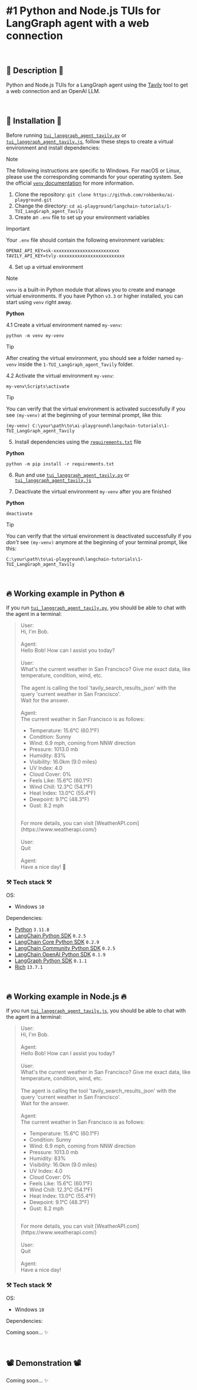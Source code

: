 # #1 Python and Node.js TUIs for LangGraph agent with a web connection

<br>

## 📖 Description 📖

Python and Node.js TUIs for a LangGraph agent using the [Tavily](https://tavily.com/) tool to get a web connection and an OpenAI LLM.

<br>

## 🚀 Installation 🚀

Before running [`tui_langgraph_agent_tavily.py`](https://github.com/rokbenko/ai-playground/blob/main/langchain-tutorials/1-TUI_LangGraph_agent_Tavily/tui_langgraph_agent_tavily.py) or [`tui_langgraph_agent_tavily.js`](https://github.com/rokbenko/ai-playground/blob/main/langchain-tutorials/1-TUI_LangGraph_agent_Tavily/tui_langgraph_agent_tavily.js), follow these steps to create a virtual environment and install dependencies:

> [!NOTE]
> The following instructions are specific to Windows. For macOS or Linux, please use the corresponding commands for your operating system. See the official [`venv` documentation](https://docs.python.org/3/library/venv.html) for more information.

1. Clone the repository: `git clone https://github.com/rokbenko/ai-playground.git`
2. Change the directory: `cd ai-playground/langchain-tutorials/1-TUI_LangGraph_agent_Tavily`
3. Create an `.env` file to set up your environment variables

> [!IMPORTANT]
> Your `.env` file should contain the following environment variables:
>
> ```
> OPENAI_API_KEY=sk-xxxxxxxxxxxxxxxxxxxxxxxxx
> TAVILY_API_KEY=tvly-xxxxxxxxxxxxxxxxxxxxxxxxx
> ```

4. Set up a virtual environment

> [!NOTE]
> `venv` is a built-in Python module that allows you to create and manage virtual environments. If you have Python `v3.3` or higher installed, you can start using `venv` right away.

**Python**

4.1 Create a virtual environment named `my-venv`:

```
python -m venv my-venv
```

> [!TIP]
> After creating the virtual environment, you should see a folder named `my-venv` inside the `1-TUI_LangGraph_agent_Tavily` folder.

4.2 Activate the virtual environment `my-venv`:

```
my-venv\Scripts\activate
```

> [!TIP]
> You can verify that the virtual environment is activated successfully if you see `(my-venv)` at the beginning of your terminal prompt, like this:
> 
> ```
> (my-venv) C:\your\path\to\ai-playground\langchain-tutorials\1-TUI_LangGraph_agent_Tavily
> ```

5. Install dependencies using the [`requirements.txt`](https://github.com/rokbenko/ai-playground/blob/main/langchain-tutorials/1-TUI_LangGraph_agent_Tavily/requirements.txt) file

**Python**

```
python -m pip install -r requirements.txt
```

6. Run and use [`tui_langgraph_agent_tavily.py`](https://github.com/rokbenko/ai-playground/blob/main/langchain-tutorials/1-TUI_LangGraph_agent_Tavily/tui_langgraph_agent_tavily.py) or [`tui_langgraph_agent_tavily.js`](https://github.com/rokbenko/ai-playground/blob/main/langchain-tutorials/1-TUI_LangGraph_agent_Tavily/tui_langgraph_agent_tavily.js)

7. Deactivate the virtual environment `my-venv` after you are finished

**Python**

```
deactivate
```

> [!TIP]
> You can verify that the virtual environment is deactivated successfully if you *don't* see `(my-venv)` anymore at the beginning of your terminal prompt, like this:
>
> ```
> C:\your\path\to\ai-playground\langchain-tutorials\1-TUI_LangGraph_agent_Tavily
> ```

<br>

## 🔥 Working example in Python 🔥

If you run [`tui_langgraph_agent_tavily.py`](https://github.com/rokbenko/ai-playground/blob/main/langchain-tutorials/1-TUI_LangGraph_agent_Tavily/tui_langgraph_agent_tavily.py), you should be able to chat with the agent in a terminal:

> User:<br>
> Hi, I'm Bob.
> <br><br>
> Agent:<br>
> Hello Bob! How can I assist you today?
> <br><br>
> User:<br>
> What's the current weather in San Francisco? Give me exact data, like temperature, condition, wind, etc.
> <br><br>
> The agent is calling the tool 'tavily_search_results_json' with the query 'current weather in San Francisco'.<br>
> Wait for the answer.
> <br><br>
> Agent:<br>
> The current weather in San Francisco is as follows:<br>
>
> - Temperature: 15.6°C (60.1°F)<br>
> - Condition: Sunny<br>
> - Wind: 6.9 mph, coming from NNW direction<br>
> - Pressure: 1013.0 mb<br>
> - Humidity: 83%<br>
> - Visibility: 16.0km (9.0 miles)<br>
> - UV Index: 4.0<br>
> - Cloud Cover: 0%<br>
> - Feels Like: 15.6°C (60.1°F)<br>
> - Wind Chill: 12.3°C (54.1°F)<br>
> - Heat Index: 13.0°C (55.4°F)<br>
> - Dewpoint: 9.1°C (48.3°F)<br>
> - Gust: 8.2 mph
> <br>
> For more details, you can visit [WeatherAPI.com](https://www.weatherapi.com/)
> <br><br>
> User:<br>
> Quit
> <br><br>
> Agent:<br>
> Have a nice day! 👋

### ⚒️ Tech stack ⚒️

OS:

- Windows `10`

Dependencies:

- [Python](https://www.python.org/) `3.11.8`
- [LangChain Python SDK](https://pypi.org/project/langchain/) `0.2.5`
- [LangChain Core Python SDK](https://pypi.org/project/langchain-core/) `0.2.9`
- [LangChain Community Python SDK](https://pypi.org/project/langchain-community/) `0.2.5`
- [LangChain OpenAI Python SDK](https://pypi.org/project/langchain-openai/) `0.1.9`
- [LangGraph Python SDK](https://pypi.org/project/langgraph/) `0.1.1`
- [Rich](https://pypi.org/project/rich/) `13.7.1`

<br>

## 🔥 Working example in Node.js 🔥

If you run [`tui_langgraph_agent_tavily.js`](https://github.com/rokbenko/ai-playground/blob/main/langchain-tutorials/1-TUI_LangGraph_agent_Tavily/tui_langgraph_agent_tavily.js), you should be able to chat with the agent in a terminal:

> User:<br>
> Hi, I'm Bob.
> <br><br>
> Agent:<br>
> Hello Bob! How can I assist you today?
> <br><br>
> User:<br>
> What's the current weather in San Francisco? Give me exact data, like temperature, condition, wind, etc.
> <br><br>
> The agent is calling the tool 'tavily_search_results_json' with the query 'current weather in San Francisco'.<br>
> Wait for the answer.
> <br><br>
> Agent:<br>
> The current weather in San Francisco is as follows:<br>
>
> - Temperature: 15.6°C (60.1°F)<br>
> - Condition: Sunny<br>
> - Wind: 6.9 mph, coming from NNW direction<br>
> - Pressure: 1013.0 mb<br>
> - Humidity: 83%<br>
> - Visibility: 16.0km (9.0 miles)<br>
> - UV Index: 4.0<br>
> - Cloud Cover: 0%<br>
> - Feels Like: 15.6°C (60.1°F)<br>
> - Wind Chill: 12.3°C (54.1°F)<br>
> - Heat Index: 13.0°C (55.4°F)<br>
> - Dewpoint: 9.1°C (48.3°F)<br>
> - Gust: 8.2 mph
> <br>
> For more details, you can visit [WeatherAPI.com](https://www.weatherapi.com/)
> <br><br>
> User:<br>
> Quit
> <br><br>
> Agent:<br>
> Have a nice day!

### ⚒️ Tech stack ⚒️

OS:

- Windows `10`

Dependencies:

Coming soon... ✨

<br>

## 📽️ Demonstration 📽️

Coming soon... ✨
